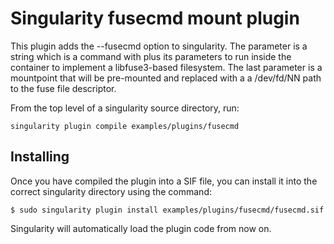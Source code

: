 Singularity fusecmd mount plugin
================================

This plugin adds the --fusecmd option to singularity.   The parameter
is a string which is a command with plus its parameters to run inside the
container to implement a libfuse3-based filesystem. The last parameter is a
mountpoint that will be pre-mounted and replaced with a a /dev/fd/NN path to
the fuse file descriptor.

From the top level of a singularity source directory, run:

	singularity plugin compile examples/plugins/fusecmd

Installing
----------

Once you have compiled the plugin into a SIF file, you can install it
into the correct singularity directory using the command:

	$ sudo singularity plugin install examples/plugins/fusecmd/fusecmd.sif

Singularity will automatically load the plugin code from now on.
